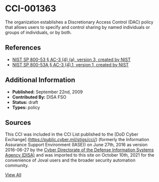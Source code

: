 # CCI-001363

The organization establishes a Discretionary Access Control (DAC) policy that allows users to specify and control sharing by named individuals or groups of individuals, or by both.

## References ##

* [NIST SP 800-53 § AC-3 (4) (a), version 3, created by NIST](http://csrc.nist.gov/publications/PubsSPs.html)
* [NIST SP 800-53A § AC-3 (4).1, version 1, created by NIST](http://csrc.nist.gov/publications/PubsSPs.html)


## Additional Information ##

* **Published:** September 22nd, 2009
* **Contributed By:** DISA FSO
* **Status:** draft
* **Types:** policy

## Sources ##

This CCI was included in the CCI List published to the [DoD Cyber Exchange]
(https://public.cyber.mil/stigs/cci/) (formerly the Information Assurance Support Environment
(IASE)) on June 27th, 2016 as version 2016-06-27 by the [Cyber Directorate of the Defense 
Information Systems Agency (DISA)](https://public.cyber.mil/about-cyber/) and was imported to 
this site on October 10th, 2021 for the convenience of Joval users and the broader security automation community.

[View All](../README.md)
